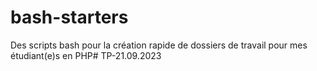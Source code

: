 # bash-starters
Des scripts bash pour la création rapide de dossiers de travail pour mes étudiant(e)s en PHP#   T P - 2 1 . 0 9 . 2 0 2 3  
 